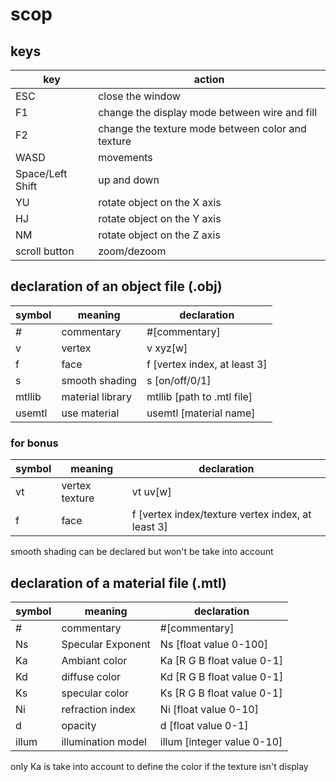 # scop

## keys

| key | action |
| --- | ------ |
| ESC | close the window |
| F1 | change the display mode between wire and fill |
| F2 | change the texture mode between color and texture |
| WASD | movements |
| Space/Left Shift | up and down |
| YU | rotate object on the X axis |
| HJ | rotate object on the Y axis |
| NM | rotate object on the Z axis |
| scroll button | zoom/dezoom |

## declaration of an object file (.obj)
| symbol | meaning | declaration |
| ------ | ------- | ----------- |
| # | commentary | #[commentary] |
| v | vertex | v xyz[w] |
| f | face | f [vertex index, at least 3] |
| s | smooth shading | s [on/off/0/1]
| mtllib | material library | mtllib [path to .mtl file] |
| usemtl | use material | usemtl [material name] |

### for bonus
| symbol | meaning | declaration |
| ------ | ------- | ----------- |
| vt | vertex texture | vt uv[w] |
| f | face | f [vertex index/texture vertex index, at least 3] |

smooth shading can be declared but won't be take into account

## declaration of a material file (.mtl)
| symbol | meaning | declaration |
| ------ | ------- | ----------- |
| # | commentary | #[commentary] |
| Ns | Specular Exponent | Ns [float value 0-100] |
| Ka | Ambiant color | Ka [R G B float value 0-1]
| Kd | diffuse color | Kd [R G B float value 0-1]
| Ks | specular color | Ks [R G B float value 0-1]
| Ni | refraction index | Ni [float value 0-10] |
| d | opacity | d [float value 0-1] |
| illum | illumination model | illum [integer value 0-10]

only Ka is take into account to define the color if the texture isn't display
